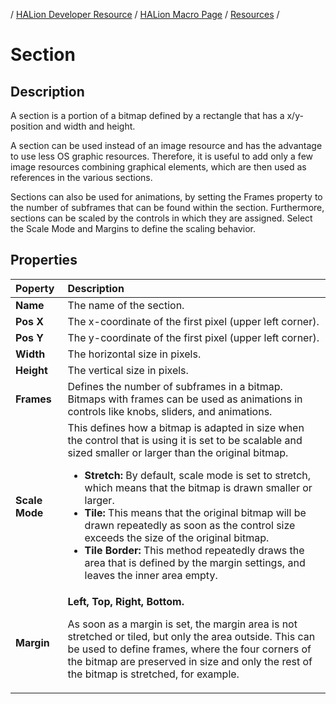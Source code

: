 / [HALion Developer Resource](../../HALion-Developer-Resource.md) / [HALion Macro Page](./HALion-Macro-Page.md) / [Resources](./Resources.md) /

# Section

## Description

A section is a portion of a bitmap defined by a rectangle that has a x/y-position and width and height.

A section can be used instead of an image resource and has the advantage to use less OS graphic resources. Therefore, it is useful to add only a few image resources combining graphical elements, which are then used as references in the various sections.

Sections can also be used for animations, by setting the Frames property to the number of subframes that can be found within the section. Furthermore, sections can be scaled by the controls in which they are assigned. Select the Scale Mode and Margins to define the scaling behavior.

## Properties

|Poperty|Description|
|:-|:-|
|**Name**|The name of the section.|
|**Pos X**|The x-coordinate of the first pixel (upper left corner).|
|**Pos Y**|The y-coordinate of the first pixel (upper left corner).|
|**Width**|The horizontal size in pixels.|
|**Height**|The vertical size in pixels.|
|**Frames**|Defines the number of subframes in a bitmap. Bitmaps with frames can be used as animations in controls like knobs, sliders, and animations.|
|**Scale Mode**|This defines how a bitmap is adapted in size when the control that is using it is set to be scalable and sized smaller or larger than the original bitmap.<ul><li>**Stretch:** By default, scale mode is set to stretch, which means that the bitmap is drawn smaller or larger.</li><li>**Tile:** This means that the original bitmap will be drawn repeatedly as soon as the control size exceeds the size of the original bitmap.</li><li>**Tile Border:** This method repeatedly draws the area that is defined by the margin settings, and leaves the inner area empty.</li></ul>|
|**Margin**|**Left, Top, Right, Bottom.**<p>As soon as a margin is set, the margin area is not stretched or tiled, but only the area outside. This can be used to define frames, where the four corners of the bitmap are preserved in size and only the rest of the bitmap is stretched, for example.</p>|